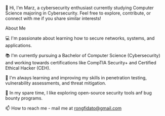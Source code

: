 👋 Hi, I'm Marz, a cybersecurity enthusiast currently studying Computer Science majoring in Cybersecurity. 
Feel free to explore, contribute, or connect with me if you share similar interests!

About Me

💻 I'm passionate about learning how to secure networks, systems, and applications.

📚 I'm currently pursuing a Bachelor of Computer Science (Cybersecurity) and working towards certifications like CompTIA Security+ and Certified Ethical Hacker (CEH).

🌱 I'm always learning and improving my skills in penetration testing, vulnerability assessments, and threat mitigation.

🔭 In my spare time, I like exploring open-source security tools anf bug bounty programs.

📫 How to reach me - mail me at rongfidato@gmail.com

<!---
MaCisHacked/MaCisHacked is a ✨ special ✨ repository because its `README.md` (this file) appears on your GitHub profile.
You can click the Preview link to take a look at your changes.
--->
